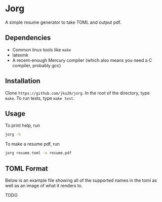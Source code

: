 # Jorg
A simple resume generator to take TOML and output pdf.

## Dependencies 
- Common linux tools like `make`
- latexmk
- A recent-enough Mercury compiler (which also means you need a C compiler, probably gcc)

## Installation
Clone `https://github.com/jku20/jorg`. In the root of the directory, type `make`. To run tests, type `make test`.

## Usage
To print help, run
```bash
jorg -h
```

To make a resume pdf, run
```bash
jorg resume.toml -o resume.pdf
```

## TOML Format 
Below is an example file showing all of the supported names in the toml as well as an image of what it renders to.

TODO
